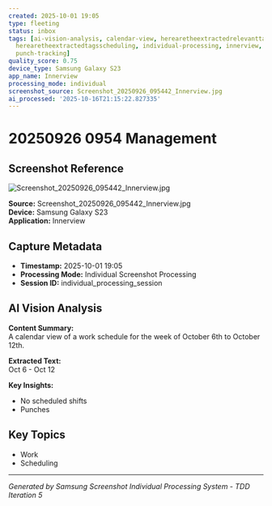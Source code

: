 ```yaml
---
created: 2025-10-01 19:05
type: fleeting
status: inbox
tags: [ai-vision-analysis, calendar-view, herearetheextractedrelevanttagsscheduling,
  herearetheextractedtagsscheduling, individual-processing, innerview, innerview-app,
  punch-tracking]
quality_score: 0.75
device_type: Samsung Galaxy S23
app_name: Innerview
processing_mode: individual
screenshot_source: Screenshot_20250926_095442_Innerview.jpg
ai_processed: '2025-10-16T21:15:22.827335'
---
```


# 20250926 0954 Management
## Screenshot Reference

![Screenshot_20250926_095442_Innerview.jpg](/Users/thaddius/Library/CloudStorage/OneDrive-Personal/backlog/Pictures/Screenshots/Screenshot_20250926_095442_Innerview.jpg)

**Source:** Screenshot_20250926_095442_Innerview.jpg  
**Device:** Samsung Galaxy S23  
**Application:** Innerview  

## Capture Metadata

- **Timestamp:** 2025-10-01 19:05
- **Processing Mode:** Individual Screenshot Processing
- **Session ID:** individual_processing_session

## AI Vision Analysis

**Content Summary:**  
A calendar view of a work schedule for the week of October 6th to October 12th.

**Extracted Text:**  
Oct 6 - Oct 12

**Key Insights:**  
- No scheduled shifts
- Punches

## Key Topics

- Work
- Scheduling

---

*Generated by Samsung Screenshot Individual Processing System - TDD Iteration 5*

